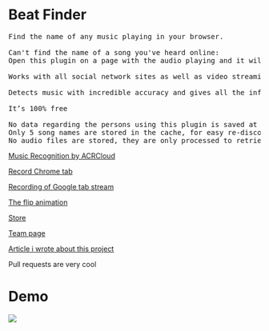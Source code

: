 # Beat Finder
<pre>
Find the name of any music playing in your browser.

Can't find the name of a song you've heard online:
Open this plugin on a page with the audio playing and it will give you the song name, along with YouTube and Spotify links. 

Works with all social network sites as well as video streaming sites.

Detects music with incredible accuracy and gives all the information you need to find the song again.

It’s 100% free

No data regarding the persons using this plugin is saved at any point.
Only 5 song names are stored in the cache, for easy re-discovery.
No audio files are stored, they are only processed to retrieve song name results.
</pre>

<a href="https://www.acrcloud.com/" target="blank">Music Recognition by ACRCloud<a>

<a href="https://developer.chrome.com/extensions/tabCapture" target="blank">Record Chrome tab<a>

<a href="https://github.com/streamproc/MediaStreamRecorder" target="blank">Recording of Google tab stream<a>

<a href="https://nnattawat.github.io/flip/" target="blank">The flip animation<a>

<a href="https://chrome.google.com/webstore/detail/beatfinder/ndenpgejcjbklgdhdhimhdbfbcnbknpg" target="blank">Store<a>

<a href="https://www.thomaslindauer.com" target="blank">Team page<a>

<a href="https://www.acrcloud.com/blog/how-to-make-a-chrome-music-finder-extension" target="blank">Article i wrote about this project<a>

Pull requests are very cool
<h1>Demo</h1>
<img src="http://i.imgur.com/5fbbZ9Y.gif"/>

